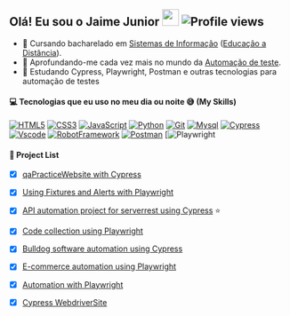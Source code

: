 ## Olá! Eu sou o Jaime Junior <a href="https://github.com/JAIMEjun10r"><img src="https://user-images.githubusercontent.com/29931326/125177555-2e78db00-e1b3-11eb-9e49-409c4f649cf5.gif" width="30px"></a> <img href="https://github.com/JAIMEjun10r" src="https://komarev.com/ghpvc/?username=JAIMEjun10r&color=blueviolet" alt="Profile views"/>

- 📖 Cursando bacharelado em <a href="https://pt.wikipedia.org/wiki/Sistema_de_informa%C3%A7%C3%A3o">Sistemas de Informação</a> (<a href="https://pt.wikipedia.org/wiki/Educa%C3%A7%C3%A3o_a_dist%C3%A2ncia">Educação a Distância</a>).  
- 🔭 Aprofundando-me cada vez mais no mundo da <a href="https://pt.wikipedia.org/wiki/Automa%C3%A7%C3%A3o_de_teste">Automação de teste</a>.
- 🌱 Estudando Cypress, Playwright, Postman e outras tecnologias para automação de testes



 #### :computer: Tecnologias que eu uso no meu dia ou noite 😅 (My Skills)

[![HTML5](https://skills.thijs.gg/icons?i=html)](https://pt.wikipedia.org/wiki/HTML5)
[![CSS3](https://skills.thijs.gg/icons?i=css)](https://pt.wikipedia.org/wiki/CSS3)
[![JavaScript](https://skills.thijs.gg/icons?i=js)](https://pt.wikipedia.org/wiki/JavaScript)
[![Python](https://skills.thijs.gg/icons?i=py)](https://pt.wikipedia.org/wiki/Python)
[![Git](https://skills.thijs.gg/icons?i=git)](https://pt.wikipedia.org/wiki/Git) 
[![Mysql](https://skills.thijs.gg/icons?i=mysql)](https://pt.wikipedia.org/wiki/Mysql)
[![Cypress](https://user-images.githubusercontent.com/93720316/199821436-514d2b9e-10c8-4321-b0e1-bd1dcf52489a.png)](https://pt.wikipedia.org/wiki/Cypress)
[![Vscode](https://user-images.githubusercontent.com/93720316/199822711-919922e2-2249-477f-9a68-0e81db260666.png)](https://pt.wikipedia.org/wiki/Vscode)
[![RobotFramework](https://user-images.githubusercontent.com/93720316/199823510-321d8a8d-8d1a-47ef-aed7-bfe270ba2871.png)](https://pt.wikipedia.org/wiki/RobotFramework)
[![Postman](https://user-images.githubusercontent.com/93720316/199824007-aa0fe203-00fc-4aa9-a305-2767e29d0cce.png)](https://pt.wikipedia.org/wiki/Postman)
[![Playwright](https://skills.thijs.gg/icons?i=pw)


#### :scroll: Project List
- [x] <a href="https://github.com/JAIMEjun10r/qaPracticeWebsite">qaPracticeWebsite with Cypress</a>
- [x] <a href="https://github.com/JAIMEjun10r/Using-Fixtures-and-Alerts-with-Playwright">Using Fixtures and Alerts with Playwright</a>  
- [x] <a href="https://github.com/JAIMEjun10r/serverRest">API automation project for serverrest using Cypress</a> ⭐ 
- [x] <a href="https://github.com/JAIMEjun10r/CollectionTests-Playwright">Code collection using Playwright</a>
- [x] <a href="https://github.com/JAIMEjun10r/bulldogCypress">Bulldog software automation using Cypress</a>
- [x] <a href="https://github.com/JAIMEjun10r/AutomationExercise">E-commerce automation using Playwright</a> 
- [x] <a href="https://github.com/JAIMEjun10r/automationBro-Playwright">Automation with Playwright</a>
- [x] <a href="https://github.com/JAIMEjun10r/webdriverSite">Cypress WebdriverSite</a> 



